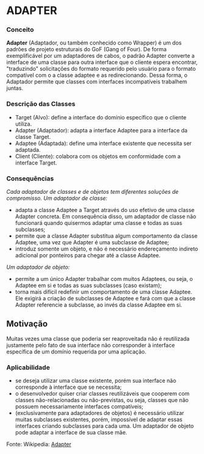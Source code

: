 # ADAPTER

### Conceito   
**Adapter** (Adaptador, ou também conhecido como Wrapper) é um dos padrões de projeto estruturais do GoF (Gang of Four).
 De forma exemplificável por um adaptadores de cabos, o padrão Adapter converte a interface de uma classe para outra interface que o cliente espera encontrar, "traduzindo" solicitações do formato requerido pelo usuário para o formato compatível com o a classe adaptee e as redirecionando. Dessa forma, o Adaptador permite que classes com interfaces incompatíveis trabalhem juntas.
 
### Descrição das Classes

- Target (Alvo): define a interface do domínio específico que o cliente utiliza.
- Adapter (Adaptador): adapta a interface Adaptee para a interface da classe Target.
- Adaptee (Adaptada): define uma interface existente que necessita ser adaptada.
- Client (Cliente): colabora com os objetos em conformidade com a interface Target.

### Consequências
_Cada adaptador de classes e de objetos tem diferentes soluções de compromisso. Um adaptador de classe:_

- adapta a classe Adaptee a Target através do uso efetivo de uma classe Adapter concreta. Em consequência disso, um adaptador de classe não funcionará quando quisermos adaptar uma classe e todas as suas subclasses;
- permite que a classe Adapter substitua algum comportamento da classe Adaptee, uma vez que Adapter é uma subclasse de Adaptee;
- introduz somente um objeto, e não é necessário endereçamento indireto adicional por ponteiros para chegar até a classe Adaptee.

_Um adaptador de objeto:_

- permite a um único Adapter trabalhar com muitos Adaptees, ou seja, o Adaptee em si e todas as suas subclasses (caso existam);
- torna mais difícil redefinir um comportamento de uma classe Adaptee. Ele exigirá a criação de subclasses de Adaptee e fará com que a classe Adapter referencie a subclasse, ao invés da classe Adaptee em si.

## Motivação

Muitas vezes uma classe que poderia ser reaproveitada não é reutilizada justamente pelo fato de sua interface não corresponder à interface específica de um domínio requerida por uma aplicação.

### Aplicabilidade
- se deseja utilizar uma classe existente, porém sua interface não corresponde à interface que se necessita;
- o desenvolvedor quiser criar classes reutilizáveis que cooperem com classes não-relacionadas ou não-previstas, ou seja, classes que não possuem necessariamente interfaces compatíveis;
- (exclusivamente para adaptadores de objetos) é necessário utilizar muitas subclasses existentes, porém, impossível de adaptar essas interfaces criando subclasses para cada uma. Um adaptador de objeto pode adaptar a interface de sua classe mãe.



Fonte: Wikipedia: [Adapter](https://pt.wikipedia.org/wiki/Adapter)